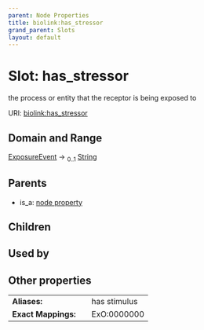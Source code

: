 ```yaml
---
parent: Node Properties
title: biolink:has_stressor
grand_parent: Slots
layout: default
---
```


# Slot: has_stressor


the process or entity that the receptor is being exposed to

URI: [biolink:has_stressor](https://w3id.org/biolink/has_stressor)

## Domain and Range

[ExposureEvent](ExposureEvent.md) ->  <sub>0..1</sub> [String](types/String.md)

## Parents

 *  is_a: [node property](node_property.md)

## Children


## Used by


## Other properties

|  |  |  |
| --- | --- | --- |
| **Aliases:** | | has stimulus |
| **Exact Mappings:** | | ExO:0000000 |

